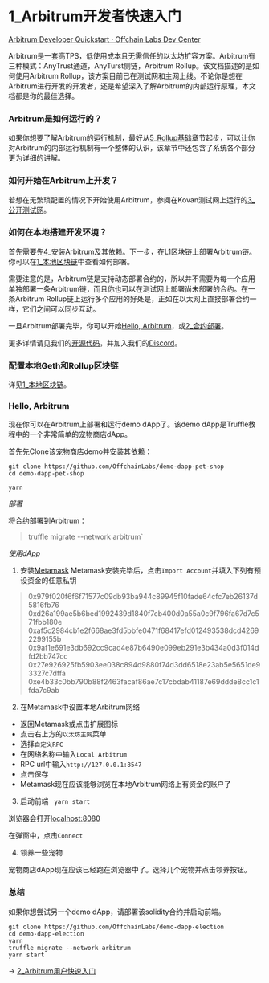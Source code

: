 # 1_Arbitrum开发者快速入门


[Arbitrum Developer Quickstart · Offchain Labs Dev Center](https://developer.offchainlabs.com/docs/developer_quickstart)



Arbitrum是一套高TPS，低使用成本且无需信任的以太坊扩容方案。Arbitrum有三种模式：AnyTrust通道，AnyTurst侧链，Arbitrum Rollup。该文档描述的是如何使用Arbitrum Rollup，该方案目前已在测试网和主网上线。不论你是想在Arbitrum进行开发的开发者，还是希望深入了解Arbitrum的内部运行原理，本文档都是你的最佳选择。

### Arbitrum是如何运行的？

如果你想要了解Arbitrum的运行机制，最好从[5_Rollup基础](./5_Rollup基础.md)章节起步，可以让你对Arbitrum的内部运行机制有一个整体的认识，该章节中还包含了系统各个部分更为详细的讲解。

### 如何开始在Arbitrum上开发？

若想在无繁琐配置的情况下开始使用Arbitrum，参阅在Kovan测试网上运行的[3_公开测试网](./3_公开测试网.md)。

### 如何在本地搭建开发环境？

首先需要先[4_安装](./4_安装.md)Arbitrum及其依赖。下一步，在L1区块链上部署Arbitrum链。你可以在[1_本地区块链](../6_运行节点/1_本地区块链.md)中查看如何部署。

需要注意的是，Arbitrum链是支持动态部署合约的，所以并不需要为每一个应用单独部署一条Arbitrum链，而且你也可以在测试网上部署尚未部署的合约。在一条Arbitrum Rollup链上运行多个应用的好处是，正如在以太网上直接部署合约一样，它们之间可以同步互动。

一旦Arbitrum部署完毕，你可以开始[Hello, Arbitrum](#Hello-Arbitrum)，或[2_合约部署](../3_dapp基础/2_合约部署.md)。

更多详情请见我们的[开源代码](https://github.com/offchainlabs/arbitrum)，并加入我们的[Discord](https://discord.gg/ZpZuw7p)。

### 配置本地Geth和Rollup区块链

详见[1_本地区块链](../6_运行节点/1_本地区块链.md)。

### Hello, Arbitrum

现在你可以在Arbitrum上部署和运行demo dApp了。该demo dApp是Truffle教程中的一个非常简单的宠物商店dApp。

首先先Clone该宠物商店demo并安装其依赖：
```
git clone https://github.com/OffchainLabs/demo-dapp-pet-shop
cd demo-dapp-pet-shop

yarn
```


*部署*

将合约部署到Arbitrum：
> truffle migrate --network arbitrum`

*使用dApp*

1. 安装[Metamask](https://metamask.io)
Metamask安装完毕后，点击`Import Account`并填入下列有预设资金的任意私钥
> 0x979f020f6f6f71577c09db93ba944c89945f10fade64cfc7eb26137d5816fb76  
> 0xd26a199ae5b6bed1992439d1840f7cb400d0a55a0c9f796fa67d7c571fbb180e  
> 0xaf5c2984cb1e2f668ae3fd5bbfe0471f68417efd012493538dcd42692299155b  
> 0x9af1e691e3db692cc9cad4e87b6490e099eb291e3b434a0d3f014dfd2bb747cc  
> 0x27e926925fb5903ee038c894d9880f74d3dd6518e23ab5e5651de93327c7dffa  
> 0xe4b33c0bb790b88f2463facaf86ae7c17cbdab41187e69ddde8cc1c1fda7c9ab  
 
2. 在Metamask中设置本地Arbitrum网络
* 返回Metamask或点击扩展图标
* 点击右上方的`以太坊主网`菜单
* 选择`自定义RPC`
* 在网络名称中输入`Local Arbitrum`
* RPC url中输入`http://127.0.0.1:8547`
* 点击保存
* Metamask现在应该能够浏览在本地Arbitrum网络上有资金的账户了

3. 启动前端
` yarn start`

浏览器会打开[localhost:8080](http://localhost:8080)

在弹窗中，点击`Connect`

4. 领养一些宠物

宠物商店dApp现在应该已经跑在浏览器中了。选择几个宠物并点击领养按钮。

### 总结

如果你想尝试另一个demo dApp，请部署该solidity合约并启动前端。

```
git clone https://github.com/OffchainLabs/demo-dapp-election
cd demo-dapp-election
yarn
truffle migrate --network arbitrum
yarn start
```





→ [2_Arbitrum用户快速入门](2_Arbitrum用户快速入门.md)

